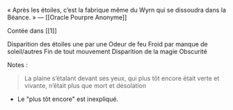 « Après les étoiles, c’est la fabrique même du Wyrn qui se dissoudra dans la Béance. »
— [[Oracle Pourpre Anonyme]]

Contée dans [[1]]

Disparition des étoiles une par une
Odeur de feu
Froid par manque de soleil/autres
Fin de tout mouvement
Disparition de la magie
Obscurité

Notes :
>La plaine s’étalant devant ses yeux, qui plus tôt encore était verte et vivante, n’était
plus que mort et désolation
- Le "plus tôt encore" est inexpliqué.